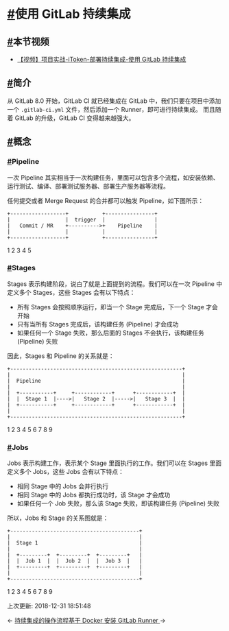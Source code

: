# [#](https://funtl.com/zh/apache-dubbo-ci/使用-GitLab-持续集成.html#使用-gitlab-持续集成)使用 GitLab 持续集成

## [#](https://funtl.com/zh/apache-dubbo-ci/使用-GitLab-持续集成.html#本节视频)本节视频

- [【视频】项目实战-iToken-部署持续集成-使用 GitLab 持续集成](https://www.bilibili.com/video/av28384193)

## [#](https://funtl.com/zh/apache-dubbo-ci/使用-GitLab-持续集成.html#简介)简介

从 GitLab 8.0 开始，GitLab CI 就已经集成在 GitLab 中，我们只要在项目中添加一个 `.gitlab-ci.yml` 文件，然后添加一个 Runner，即可进行持续集成。 而且随着 GitLab 的升级，GitLab CI 变得越来越强大。

## [#](https://funtl.com/zh/apache-dubbo-ci/使用-GitLab-持续集成.html#概念)概念

### [#](https://funtl.com/zh/apache-dubbo-ci/使用-GitLab-持续集成.html#pipeline)Pipeline

一次 Pipeline 其实相当于一次构建任务，里面可以包含多个流程，如安装依赖、运行测试、编译、部署测试服务器、部署生产服务器等流程。

任何提交或者 Merge Request 的合并都可以触发 Pipeline，如下图所示：

```text
+------------------+           +----------------+
|                  |  trigger  |                |
|   Commit / MR    +---------->+    Pipeline    |
|                  |           |                |
+------------------+           +----------------+
```

1
2
3
4
5

### [#](https://funtl.com/zh/apache-dubbo-ci/使用-GitLab-持续集成.html#stages)Stages

Stages 表示构建阶段，说白了就是上面提到的流程。我们可以在一次 Pipeline 中定义多个 Stages，这些 Stages 会有以下特点：

- 所有 Stages 会按照顺序运行，即当一个 Stage 完成后，下一个 Stage 才会开始
- 只有当所有 Stages 完成后，该构建任务 (Pipeline) 才会成功
- 如果任何一个 Stage 失败，那么后面的 Stages 不会执行，该构建任务 (Pipeline) 失败

因此，Stages 和 Pipeline 的关系就是：

```text
+--------------------------------------------------------+
|                                                        |
|  Pipeline                                              |
|                                                        |
|  +-----------+     +------------+      +------------+  |
|  |  Stage 1  |---->|   Stage 2  |----->|   Stage 3  |  |
|  +-----------+     +------------+      +------------+  |
|                                                        |
+--------------------------------------------------------+
```

1
2
3
4
5
6
7
8
9

### [#](https://funtl.com/zh/apache-dubbo-ci/使用-GitLab-持续集成.html#jobs)Jobs

Jobs 表示构建工作，表示某个 Stage 里面执行的工作。我们可以在 Stages 里面定义多个 Jobs，这些 Jobs 会有以下特点：

- 相同 Stage 中的 Jobs 会并行执行
- 相同 Stage 中的 Jobs 都执行成功时，该 Stage 才会成功
- 如果任何一个 Job 失败，那么该 Stage 失败，即该构建任务 (Pipeline) 失败

所以，Jobs 和 Stage 的关系图就是：

```text
+------------------------------------------+
|                                          |
|  Stage 1                                 |
|                                          |
|  +---------+  +---------+  +---------+   |
|  |  Job 1  |  |  Job 2  |  |  Job 3  |   |
|  +---------+  +---------+  +---------+   |
|                                          |
+------------------------------------------+
```

1
2
3
4
5
6
7
8
9

上次更新: 2018-12-31 18:51:48

← [持续集成的操作流程](https://funtl.com/zh/apache-dubbo-ci/持续集成的操作流程.html)[基于 Docker 安装 GitLab Runner ](https://funtl.com/zh/apache-dubbo-ci/基于-Docker-安装-GitLab-Runner.html)→